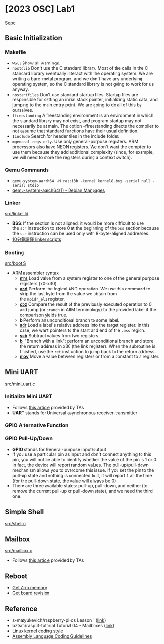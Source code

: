 # [2023 OSC] Lab1

[Sepc](https://oscapstone.github.io/labs/lab1.html)

## Basic Initialization

### Makefile

- `Wall` Show all warnings.
- `nostdlib` Don't use the C standard library. Most of the calls in the C standard library eventually interact with the operating system. We are writing a bare-metal program, and we don't have any underlying operating system, so the C standard library is not going to work for us anyway.
- `nostartfiles` Don't use standard startup files. Startup files are responsible for setting an initial stack pointer, initializing static data, and jumping to the main entry point. We are going to do all of this by ourselves.
- `ffreestanding` A freestanding environment is an environment in which the standard library may not exist, and program startup may not necessarily be at main. The option -ffreestanding directs the compiler to not assume that standard functions have their usual definition.
- `Iinclude` Search for header files in the include folder.
- `mgeneral-regs-only`. Use only general-purpose registers. ARM processors also have NEON registers. We don't want the compiler to use them because they add additional complexity (since, for example, we will need to store the registers during a context switch).

### Qemu Commands

- `qemu-system-aarch64 -M raspi3b -kernel kernel8.img -serial null -serial stdio`
- [qemu-system-aarch64(1) - Debian Manpages](https://manpages.debian.org/testing/qemu-system-arm/qemu-system-aarch64.1.en.html)

### Linker
[src/linker.ld](./src/linker.ld)

- **BSS**: If the section is not aligned, it would be more difficult to use the `str` instruction to store 0 at the beginning of the `bss` section because the `str` instruction can be used only with 8-byte-aligned addresses.
- [10分鐘讀懂 linker scripts](https://blog.louie.lu/2016/11/06/10%E5%88%86%E9%90%98%E8%AE%80%E6%87%82-linker-scripts/)

### Booting
[src/boot.S](./src/boot.S)

- ARM assembler syntax
    - **[mrs](http://www.keil.com/support/man/docs/armasm/armasm_dom1361289881374.htm)** Load value from a system register to one of the general purpose registers (x0–x30)
    - **[and](http://www.keil.com/support/man/docs/armasm/armasm_dom1361289863017.htm)** Perform the logical AND operation. We use this command to strip the last byte from the value we obtain from the `mpidr_el1` register.
    - **[cbz](http://www.keil.com/support/man/docs/armasm/armasm_dom1361289867296.htm)** Compare the result of the previously executed operation to 0 and jump (or `branch` in ARM terminology) to the provided label if the comparison yields true.
    - **[b](http://www.keil.com/support/man/docs/armasm/armasm_dom1361289863797.htm)** Perform an unconditional branch to some label.
    - **[adr](http://www.keil.com/support/man/docs/armasm/armasm_dom1361289862147.htm)** Load a label's relative address into the target register. In this case, we want pointers to the start and end of the `.bss` region.
    - **[sub](http://www.keil.com/support/man/docs/armasm/armasm_dom1361289908389.htm)** Subtract values from two registers.
    - **[bl](http://www.keil.com/support/man/docs/armasm/armasm_dom1361289865686.htm)** "Branch with a link": perform an unconditional branch and store the return address in x30 (the link register). When the subroutine is finished, use the `ret` instruction to jump back to the return address.
    - **[mov](http://www.keil.com/support/man/docs/armasm/armasm_dom1361289878994.htm)** Move a value between registers or from a constant to a register.

## Mini UART
[src/mini_uart.c](./src/mini_uart.c)

### Initialize Mini UART

- Follows [this article](https://oscapstone.github.io/labs/hardware/uart.html) provided by TAs
- **UART** stands for Universal asynchronous receiver-transmitter

### GPIO Alternative Function

### GPIO Pull-Up/Down

- **GPIO** stands for General-purpose input/output
- If you use a particular pin as input and don't connect anything to this pin, you will not be able to identify whether the value of the pin is 1 or 0. In fact, the device will report random values. The pull-up/pull-down mechanism allows you to overcome this issue. If you set the pin to the pull-up state and nothing is connected to it, it will report `1` all the time (for the pull-down state, the value will always be 0)
- There are three available states: pull-up, pull-down, and neither (to remove the current pull-up or pull-down state), and we need the third one.

## Simple Shell
[src/shell.c](./src/shell.c)

## Mailbox
[src/mailbox.c](./src/mailbox.c)

- Follows [this article](https://oscapstone.github.io/labs/hardware/mailbox.html) provided by TAs

## Reboot

- [Get Arm memory](https://github.com/raspberrypi/firmware/wiki/Mailbox-property-interface#get-arm-memory)
- [Get board revision](https://github.com/raspberrypi/firmware/wiki/Mailbox-property-interface#get-board-revision)

## Reference

- s-matyukevich/raspberry-pi-os Lesson 1 ([link](https://github.com/s-matyukevich/raspberry-pi-os/blob/master/docs/lesson01/rpi-os.md))
- bztsrc/raspi3-tutorial Tutorial 04 - Mailboxes ([link](https://github.com/bztsrc/raspi3-tutorial/tree/master/04_mailboxes#tutorial-04---mailboxes))
- [Linux kernel coding style](https://www.kernel.org/doc/html/v5.18/process/coding-style.html)
- [Assembly Language Coding Guidelines](https://projectacrn.github.io/latest/developer-guides/asm_coding_guidelines.html#asm-cs-05-shall-not-be-used-for-comments)